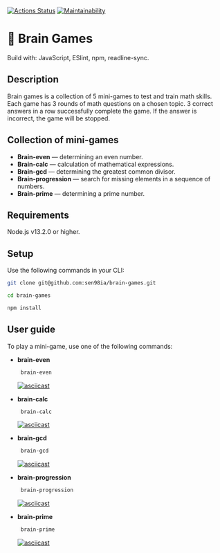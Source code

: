 [![Actions Status](https://github.com/sen98ia/frontend-project-44/actions/workflows/hexlet-check.yml/badge.svg)](https://github.com/sen98ia/frontend-project-44/actions)
[![Maintainability](https://api.codeclimate.com/v1/badges/9f6bf81ed8294e19ccf6/maintainability)](https://codeclimate.com/github/sen98ia/frontend-project-44/maintainability)

# :brain: Brain Games
Build with: JavaScript, ESlint, npm, readline-sync.

## Description
Brain games is a collection of 5 mini-games to test and train math skills. Each game has 3 rounds of math questions on a chosen topic. 3 correct answers in a row successfully complete the game. If the answer is incorrect, the game will be stopped.

## Collection of mini-games
- **Brain-even** — determining an even number.
- **Brain-calc** — calculation of mathematical expressions.
- **Brain-gcd** — determining the greatest common divisor.
- **Brain-progression** — search for missing elements in a sequence of numbers.
- **Brain-prime** — determining a prime number.

## Requirements
Node.js v13.2.0 or higher.

## Setup
Use the following commands in your CLI:

```bash
git clone git@github.com:sen98ia/brain-games.git
```
```bash
cd brain-games
```
```bash
npm install
```

## User guide

To play a mini-game, use one of the following commands:

- **brain-even**  
  ```bash
   brain-even
  ```  
  [![asciicast](https://asciinema.org/a/KEMSwxZtixsEiFBJg5w730f0F.svg)](https://asciinema.org/a/KEMSwxZtixsEiFBJg5w730f0F)

- **brain-calc**  
  ```bash
   brain-calc
  ```  
  [![asciicast](https://asciinema.org/a/uSGeQaXu5WnAaESxWmLV28nlW.svg)](https://asciinema.org/a/uSGeQaXu5WnAaESxWmLV28nlW)

- **brain-gcd**  
  ```bash
   brain-gcd
  ```  
  [![asciicast](https://asciinema.org/a/TLsoezKKE912k5VCup149atUa.svg)](https://asciinema.org/a/TLsoezKKE912k5VCup149atUa)

- **brain-progression**  
  ```bash
   brain-progression
  ```  
  [![asciicast](https://asciinema.org/a/w4JkV9QQcfexyccXVxPKK2zom.svg)](https://asciinema.org/a/w4JkV9QQcfexyccXVxPKK2zom)

- **brain-prime**  
  ```bash
   brain-prime
  ```
  [![asciicast](https://asciinema.org/a/OSxJUjJLjntnejLOcAwlWCU5E.svg)](https://asciinema.org/a/OSxJUjJLjntnejLOcAwlWCU5E)
